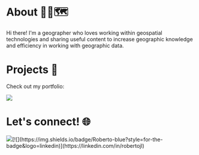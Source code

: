 # About 🙋‍♂️🗺️

Hi there! I'm a geographer who loves working within geospatial technologies and sharing useful content to increase geographic knowledge and efficiency in working with geographic data.

# Projects 🚀

Check out my portfolio:

[![](https://img.shields.io/badge/Portfolio-black?style=for-the-badge&logo=github)](https://roberer.github.io)

# Let's connect! 🌐
[![](https://img.shields.io/badge/@exorober_-white?style=for-the-badge&labelColor=blue&logo=Twitter&logoColor=white)](https://twitter.com/exorober_)[![](https://img.shields.io/badge/Roberto-blue?style=for-the-badge&logo=linkedin)](https://linkedin.com/in/robertojl)
